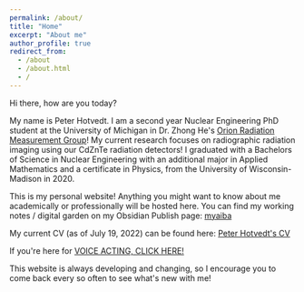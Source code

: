 ```yaml
---
permalink: /about/
title: "Home"
excerpt: "About me"
author_profile: true
redirect_from: 
  - /about
  - /about.html
  - /
---
```


Hi there, how are you today? 

My name is Peter Hotvedt. I am a second year Nuclear Engineering PhD student at the University of Michigan in Dr. Zhong He's [Orion Radiation Measurement Group](https://cztlab.engin.umich.edu/)! My current research focuses on radiographic radiation imaging using our CdZnTe radiation detectors! I graduated with a Bachelors of Science in Nuclear Engineering with an additional major in Applied Mathematics and a certificate in Physics, from the University of Wisconsin-Madison in 2020.

This is my personal website! Anything you might want to know about me academically or professionally will be hosted here. You can find my working notes / digital garden on my Obsidian Publish page: [myaiba](https://publish.obsidian.md/myaiba)

My current CV (as of July 19, 2022) can be found here: [Peter Hotvedt's CV](/files/Peter_Hotvedt_CV.pdf)

If you're here for [VOICE ACTING, CLICK HERE!](https://photvedt.github.io/voicework/)

This website is always developing and changing, so I encourage you to come back every so often to see what's new with me!

